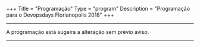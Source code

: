 +++
Title = "Programação"
Type = "program"
Description = "Programação para o Devopsdays Florianopolis 2018"
+++

<div class = "row">
  <div class = "col">
    <hr />
    A programação está sugeira a alteração sem prévio aviso.
    <hr />
  </div>
</div>
